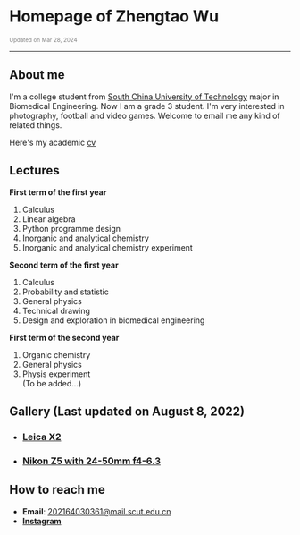 # Homepage of Zhengtao Wu  

<font color="grey" size=1>Updated on Mar 28, 2024</font>

---------------------------------------------------------------------

## About me

I'm a college student from [South China University of Technology](www.scut.edu.cn) major in Biomedical Engineering. Now I am a grade 3 student. I'm very interested in photography, football and video games. Welcome to email me any kind of related things.

Here's my academic [cv](cv.pdf)

## Lectures

**First term of the first year**  
1. Calculus  
2. Linear algebra  
3. Python programme design  
4. Inorganic and analytical chemistry  
5. Inorganic and analytical chemistry experiment  

**Second term of the first year**  
1. Calculus  
2. Probability and statistic  
3. General physics  
4. Technical drawing  
5. Design and exploration in biomedical engineering  

**First term of the second year**  
1. Organic chemistry  
2. General physics  
3. Physis experiment  
(To be added...)  

## Gallery (Last updated on August 8, 2022)

* ### [Leica X2](Leica.md)
* ### [Nikon Z5 with 24-50mm f4-6.3](Nikon.md)

## How to reach me

  * **Email**: <202164030361@mail.scut.edu.cn>
  * [**Instagram**](https://www.instagram.com/zhengtao_wu/)
